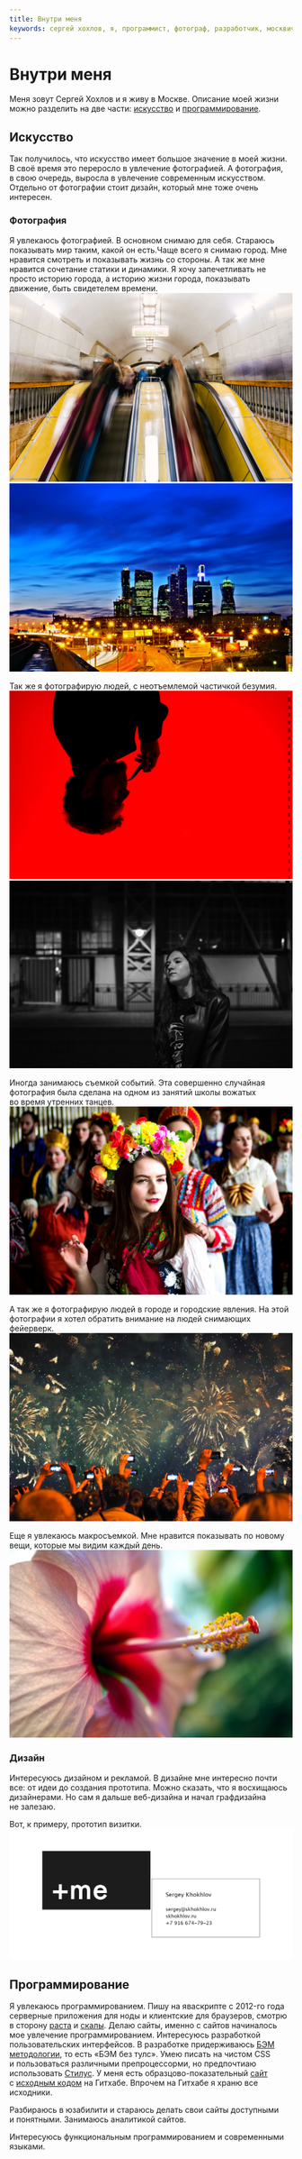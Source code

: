 ```yaml
---
title: Внутри меня
keywords: сергей хохлов, я, программист, фотограф, разработчик, москвич, ценности, математика, информатика, бэм, методология, данные, анализ, яваскрипт, js, javascript, дизайн, искусство, skhokhlov
---
```

# Внутри меня

Меня зовут Сергей Хохлов и&nbsp;я&nbsp;живу в&nbsp;Москве. Описание моей жизни можно разделить на&nbsp;две части: [искусство](#искусство) и&nbsp;[программирование](#программирование).

## Искусство

Так получилось, что искусство имеет большое значение в&nbsp;моей жизни. В&nbsp;своё время это переросло в&nbsp;увлечение фотографией. А&nbsp;фотография, в&nbsp;свою очередь, выросла в&nbsp;увлечение современным искусством. Отдельно от&nbsp;фотографии стоит дизайн, который мне тоже очень интересен.

### Фотография

Я увлекаюсь фотографией. В основном снимаю для себя. Стараюсь показывать мир таким, какой он есть.Чаще всего я снимаю город. Мне нравится смотреть и показывать жизнь со стороны. А так же мне нравится сочетание статики и динамики. Я хочу запечетливать не просто историю города, а историю жизни города, показывать движение, быть свидетелем времени.![](/images/who-i-am/metro.jpg)![](/images/who-i-am/city.jpg)

Так же я фотографирую людей, с неотъемлемой частичкой безумия.![](/images/who-i-am/backlight.jpg)![](/images/who-i-am/girl.jpg)

Иногда занимаюсь съемкой событий. Эта совершенно случайная фотография была сделана на одном из занятий школы вожатых во время утренних танцев.![](/images/who-i-am/event.jpg)

А&nbsp;так&nbsp;же я&nbsp;фотографирую людей в&nbsp;городе и&nbsp;городские явления. На&nbsp;этой фотографии я&nbsp;хотел обратить внимание на&nbsp;людей снимающих фейерверк.![](/images/who-i-am/firework.jpg)

Еще я&nbsp;увлекаюсь макросъемкой. Мне нравится показывать по&nbsp;новому вещи, которые мы&nbsp;видим каждый день.![](/images/who-i-am/plant.jpg)

### Дизайн

Интересуюсь дизайном и&nbsp;рекламой. В&nbsp;дизайне мне интересно почти все: от&nbsp;идеи до&nbsp;создания прототипа. Можно сказать, что я&nbsp;восхищаюсь дизайнерами. Но&nbsp;сам я&nbsp;дальше веб-дизайна и&nbsp;начал графдизайна не&nbsp;залезаю.

Вот, к&nbsp;примеру, прототип визитки.![card-poster](/images/who-i-am/card-poster.png)

## Программирование

Я&nbsp;увлекаюсь программированием. Пишу на&nbsp;яваскрипте c&nbsp;2012-го года серверные приложения для ноды и&nbsp;клиентские для браузеров, смотрю в&nbsp;сторону [раста](https://www.rust-lang.org) и&nbsp;[скалы](http://www.scala-lang.org). Делаю сайты, именно с&nbsp;сайтов начиналось мое увлечение программированием. Интересуюсь разработкой пользовательских интерфейсов. В&nbsp;разработке придерживаюсь [БЭМ методологии](https://ru.bem.info), то&nbsp;есть &laquo;БЭМ без тулс&raquo;. Умею писать на&nbsp;чистом CSS и&nbsp;пользоваться различными препроцессорми, но&nbsp;предпочтиаю использовать [Стилус](http://stylus-lang.com). У&nbsp;меня есть образцово-показательный [сайт](https://www.worldfly.org) с&nbsp;[исходным кодом](https://github.com/skhokhlov/worldfly.org) на&nbsp;Гитхабе. Впрочем на&nbsp;Гитхабе я&nbsp;храню все исходники.

Разбираюсь в&nbsp;юзабилити и&nbsp;стараюсь делать свои сайты доступными и&nbsp;понятными. Занимаюсь аналитикой сайтов.

Интересуюсь функциональным программированием и&nbsp;современными языками.
